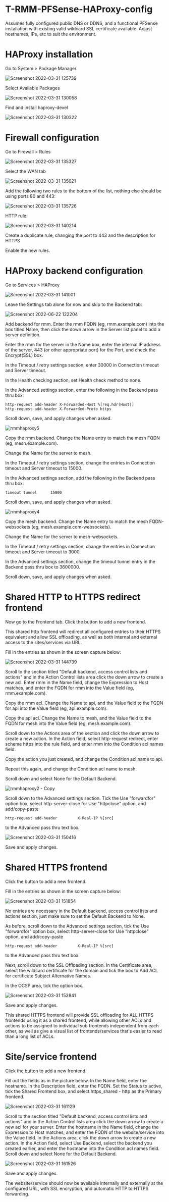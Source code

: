 # T-RMM-PFSense-HAProxy-config

Assumes fully configured public DNS or DDNS, and a functional PFSense installation with existing valid wildcard SSL certificate available. Adjust hostnames, IPs, etc to suit the environment.

##
# HAProxy installation

Go to System > Package Manager

![Screenshot 2022-03-31 125739](https://user-images.githubusercontent.com/24654529/161121728-ae0c7023-9896-4ec4-bb44-03db3760cdb7.png)

Select Available Packages

![Screenshot 2022-03-31 130058](https://user-images.githubusercontent.com/24654529/161121800-e5babfd9-29ed-433a-b0c7-850a5aa5b017.png)

Find and install haproxy-devel

![Screenshot 2022-03-31 130322](https://user-images.githubusercontent.com/24654529/161121985-953e24a6-bcaa-418d-a1e4-1ef62a193623.png)

##
# Firewall configuration

Go to Firewall > Rules

![Screenshot 2022-03-31 135327](https://user-images.githubusercontent.com/24654529/161128877-85aec1f2-c829-4700-81ca-7e78a112d891.png)

Select the WAN tab

![Screenshot 2022-03-31 135621](https://user-images.githubusercontent.com/24654529/161129178-55784d70-87d7-4d1d-b980-80c211b17bd0.png)

Add the following two rules to the bottom of the list, nothing else should be using ports 80 and 443:

![Screenshot 2022-03-31 135726](https://user-images.githubusercontent.com/24654529/161129621-9809859c-f50f-45f9-bef8-635036189fef.png)

HTTP rule:

![Screenshot 2022-03-31 140214](https://user-images.githubusercontent.com/24654529/161130992-8d2af2d4-a448-4b2a-a2dc-f9e01174b85a.png)

Create a duplicate rule, changing the port to 443 and the description for HTTPS

Enable the new rules.

##
# HAProxy backend configuration

Go to Services > HAProxy

![Screenshot 2022-03-31 141001](https://user-images.githubusercontent.com/24654529/161131598-e4caf3a6-fd43-4f35-b0cd-3b1236722a18.png)

Leave the Settings tab alone for now and skip to the Backend tab:

![Screenshot 2022-06-22 122204](https://user-images.githubusercontent.com/24654529/175102215-2a8a59fa-2151-4cf6-9077-47b91077d512.png)

Add backend for rmm. Enter the rmm FQDN (eg, rmm.example.com) into the box titled Name, then click the down arrow in the Server list panel to add a server definition.

Enter the rmm for the server in the Name box, enter the internal IP address of the server, 443 (or other appropriate port) for the Port, and check the Encrypt(SSL) box.

In the Timeout / retry settings section, enter 30000 in Connection timeout and Server timeout.

In the Health checking section, set Health check method to none.

In the Advanced settings section, enter the following in the Backend pass thru box:

```text
http-request add-header X-Forwarded-Host %[req.hdr(Host)]
http-request add-header X-Forwarded-Proto https
```

Scroll down, save, and apply changes when asked.

![rmmhaproxy5](https://user-images.githubusercontent.com/24654529/175108303-64fd386b-135c-42ba-8489-0ef15751cc57.JPG)

Copy the rmm backend. Change the Name entry to match the mesh FQDN (eg, mesh.example.com).

Change the Name for the server to mesh.

In the Timeout / retry settings section, change the entries in Connection timeout and Server timeout to 15000.

In the Advanced settings section, add the following in the Backend pass thru box:

```text
timeout tunnel      15000
```

Scroll down, save, and apply changes when asked.

![rmmhaproxy4](https://user-images.githubusercontent.com/24654529/175109842-1a77fd32-43f3-4399-b10b-8f9320e80ed7.png)

Copy the mesh backend. Change the Name entry to match the mesh FQDN-websockets (eg, mesh.example.com-websockets).

Change the Name for the server to mesh-websockets.

In the Timeout / retry settings section, change the entries in Connection timeout and Server timeout to 3000.

In the Advanced settings section, change the timeout tunnel entry in the Backend pass thru box to 3600000.

Scroll down, save, and apply changes when asked.

##
# Shared HTTP to HTTPS redirect frontend 

Now go to the Frontend tab. Click the button to add a new frontend.

This shared http frontend will redirect all configured entries to their HTTPS equivalent and allow SSL offloading, as well as both internal and external access to the sites/services via URL.

Fill in the entries as shown in the screen capture below:

![Screenshot 2022-03-31 144739](https://user-images.githubusercontent.com/24654529/161137213-1c992c70-c608-48f9-b2ec-6ba3f8852bb1.png)

Scroll to the section titled "Default backend, access control lists and actions" and in the Action Control lists area click the down arrow to create a new acl. Enter rmm in the Name field, change the Expression to Host matches, and enter the FQDN for rmm into the Value field (eg, rmm.example.com).

Copy the rmm acl. Change the Name to api, and the Value field to the FQDN for api into the Value field (eg, api.example.com).

Copy the api acl. Change the Name to mesh, and the Value field to the FQDN for mesh into the Value field (eg, mesh.example.com).

Scroll down to the Actions area of the section and click the down arrow to create a new action. In the Action field, select http-request redirect, enter scheme https into the rule field, and enter rmm into the Condition acl names field.

Copy the action you just created, and change the Condition acl name to api.

Repeat this again, and change the Condition acl name to mesh.

Scroll down and select None for the Default Backend.

![rmmhaproxy2 - Copy](https://user-images.githubusercontent.com/24654529/175117814-e88d87be-99bb-42bc-bcae-2d9e51b9300b.png)

Scroll down to the Advanced settings section. Tick the Use "forwardfor" option box, select http-server-close for Use "httpclose" option, and add/copy-paste
```text
http-request add-header         X-Real-IP %[src]
```
to the Advanced pass thru text box.

![Screenshot 2022-03-31 150416](https://user-images.githubusercontent.com/24654529/161140094-cd0082e0-24b6-4710-817c-6f9a8a59ef75.png)

Save and apply changes. 

# Shared HTTPS frontend

Click the button to add a new frontend.

Fill in the entries as shown in the screen capture below:

![Screenshot 2022-03-31 151854](https://user-images.githubusercontent.com/24654529/161142546-414c9798-8deb-4f0c-bcb3-e2a7d178ca67.png)

No entries are necessary in the Default backend, access control lists and actions section, just make sure to set the Default Backend to None.

As before, scroll down to the Advanced settings section, tick the Use "forwardfor" option box, select http-server-close for Use "httpclose" option, and add/copy-paste
```text
http-request add-header         X-Real-IP %[src]
```
to the Advanced pass thru text box.

Next, scroll down to the SSL Offloading section. In the Certificate area, select the wildcard certificate for the domain and tick the box to Add ACL for certificate Subject Alternative Names.

In the OCSP area, tick the option box.

![Screenshot 2022-03-31 152841](https://user-images.githubusercontent.com/24654529/161150406-a99a9f51-075f-4deb-ac59-28fd803b4b87.png)

Save and apply changes.

This shared HTTPS frontend will provide SSL offloading for ALL HTTPS frontends using it as a shared frontend, while allowing other ACLs and actions to be assigned to individual sub frontends independent from each other, as well as give a visual list of frontends/services that's easier to read than a long list of ACLs.

# Site/service frontend

Click the button to add a new frontend.

Fill out the fields as in the picture below. In the Name field, enter the hostname. In the Description field, enter the FQDN. Set the Status to active, tick the Shared Frontend box, and select https_shared - http as the Primary frontend.

![Screenshot 2022-03-31 161129](https://user-images.githubusercontent.com/24654529/161150507-90dd91b8-6340-49b6-8374-d7f984f10e1a.png)

Scroll to the section titled "Default backend, access control lists and actions" and in the Action Control lists area click the down arrow to create a new acl for your server. Enter the hostname in the Name field, change the Expression to Host matches, and enter the FQDN of the website/service into the Value field. In the Actions area, click the down arrow to create a new action. In the Action field, select Use Backend, select the backend you created earlier, and enter the hostname into the Condition acl names field. Scroll down and select None for the Default Backend.

![Screenshot 2022-03-31 161526](https://user-images.githubusercontent.com/24654529/161152536-2801c030-5101-4e2f-ae7a-e647f7b809c0.png)

Save and apply changes.

The website/service should now be available internally and externally at the configured URL, with SSL encryption, and automatic HTTP to HTTPS forwarding.
